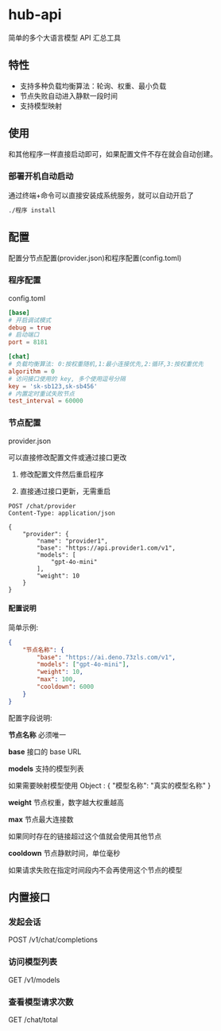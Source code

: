 # hub-api

简单的多个大语言模型 API 汇总工具

## 特性

- 支持多种负载均衡算法：轮询、权重、最小负载
- 节点失败自动进入静默一段时间
- 支持模型映射

## 使用

和其他程序一样直接启动即可，如果配置文件不存在就会自动创建。

### 部署开机自动启动

通过终端+命令可以直接安装成系统服务，就可以自动开启了

```bash
./程序 install
```

## 配置

配置分节点配置(provider.json)和程序配置(config.toml)

### 程序配置
config.toml

```toml
[base]
# 开启调试模式
debug = true
# 启动端口
port = 8181

[chat]
# 负载均衡算法: 0:按权重随机,1:最小连接优先,2:循环,3:按权重优先
algorithm = 0
# 访问接口使用的 key, 多个使用逗号分隔
key = 'sk-sb123,sk-sb456'
# 内置定时重试失败节点
test_interval = 60000
```

### 节点配置
provider.json

可以直接修改配置文件或通过接口更改

1. 修改配置文件然后重启程序

2. 直接通过接口更新，无需重启

```http
POST /chat/provider
Content-Type: application/json

{
    "provider": {
        "name": "provider1",
        "base": "https://api.provider1.com/v1",
        "models": [
            "gpt-4o-mini"
        ],
        "weight": 10
    }
}
```

#### 配置说明

简单示例:
```json
{
    "节点名称": {
        "base": "https://ai.deno.73zls.com/v1",
        "models": ["gpt-4o-mini"],
        "weight": 10,
        "max": 100,
        "cooldown": 6000
    }
}
```

配置字段说明:

**节点名称**
必须唯一

**base**
接口的 base URL

**models**
支持的模型列表

如果需要映射模型使用 Object : { "模型名称": "真实的模型名称" }

**weight**
节点权重，数字越大权重越高

**max**
节点最大连接数

如果同时存在的链接超过这个值就会使用其他节点

**cooldown**
节点静默时间，单位毫秒

如果请求失败在指定时间段内不会再使用这个节点的模型

## 内置接口

### 发起会话

POST /v1/chat/completions

### 访问模型列表

GET /v1/models

### 查看模型请求次数

GET /chat/total